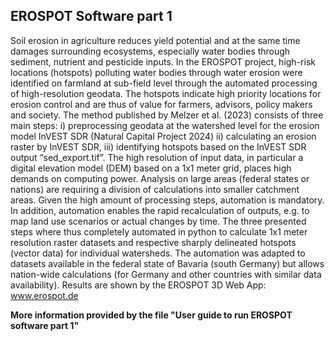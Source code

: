 ## EROSPOT Software part 1
Soil erosion in agriculture reduces yield potential and at the same time damages surrounding ecosystems, especially water bodies through sediment, nutrient and pesticide inputs. In the EROSPOT project, high-risk locations (hotspots) polluting water bodies through water erosion were identified on farmland at sub-field level through the automated processing of high-resolution geodata. The hotspots indicate high priority locations for erosion control and are thus of value for farmers, advisors, policy makers and society. 
The method published by Melzer et al. (2023) consists of three main steps: i) preprocessing geodata at the watershed level for the erosion model InVEST SDR (Natural Capital Project 2024) ii) calculating an erosion raster by InVEST SDR, iii) identifying hotspots based on the InVEST SDR output “sed_export.tif”.
The high resolution of input data, in particular a digital elevation model (DEM) based on a 1x1 meter grid, places high demands on computing power. Analysis on large areas (federal states or nations) are requiring a division of calculations into smaller catchment areas. Given the high amount of processing steps, automation is mandatory. In addition, automation enables the rapid recalculation of outputs, e.g. to map land use scenarios or actual changes by time. The three presented steps where thus completely automated in python to calculate 1x1 meter resolution raster datasets and respective sharply delineated hotspots (vector data) for individual watersheds. The automation was adapted to datasets available in the federal state of Bavaria (south Germany) but allows nation-wide calculations (for Germany and other countries with similar data availability). Results are shown by the EROSPOT 3D Web App: www.erospot.de  

**More information provided by the file "User guide to run EROSPOT software part 1"**
